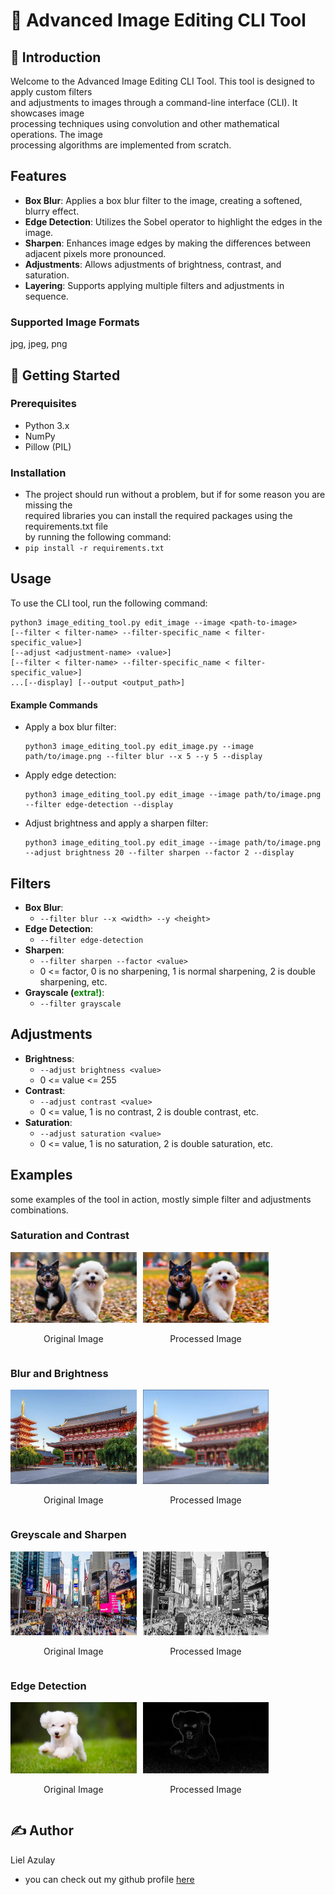 # 🌄 Advanced Image Editing CLI Tool 

## 👋 Introduction

Welcome to the Advanced Image Editing CLI Tool. This tool is designed to apply custom filters <br> 
and adjustments to images through a command-line interface (CLI). It showcases image <br>
processing techniques using convolution and other mathematical operations. The image <br>
processing algorithms are implemented from scratch.

## Features

- **Box Blur**: Applies a box blur filter to the image, creating a softened, blurry effect.
- **Edge Detection**: Utilizes the Sobel operator to highlight the edges in the image.
- **Sharpen**: Enhances image edges by making the differences between adjacent pixels more pronounced.
- **Adjustments**: Allows adjustments of brightness, contrast, and saturation.
- **Layering**: Supports applying multiple filters and adjustments in sequence.

### Supported Image Formats
jpg, jpeg, png

## 🏁 Getting Started

### Prerequisites

- Python 3.x
- NumPy
- Pillow (PIL)
### Installation
- The project should run without a problem, but if for some reason you are missing the <br>
required libraries  you can install the required packages using the requirements.txt file <br>
by running the following command:
- `pip install -r requirements.txt`

## Usage

To use the CLI tool, run the following command:

```
python3 image_editing_tool.py edit_image --image <path-to-image> 
[--filter < filter-name> --filter-specific_name < filter-specific_value>]
[--adjust <adjustment-name> ‹value>] 
[--filter < filter-name> --filter-specific_name < filter-specific_value>]
...[--display] [--output <output_path>]
```

#### Example Commands

- Apply a box blur filter:
  ```
  python3 image_editing_tool.py edit_image.py --image path/to/image.png --filter blur --x 5 --y 5 --display
  ```

- Apply edge detection:
  ```
  python3 image_editing_tool.py edit_image --image path/to/image.png --filter edge-detection --display
  ```

- Adjust brightness and apply a sharpen filter:
  ```
  python3 image_editing_tool.py edit_image --image path/to/image.png --adjust brightness 20 --filter sharpen --factor 2 --display
  ```

## Filters

- **Box Blur**:
  - `--filter blur --x <width> --y <height>`
- **Edge Detection**:
  - `--filter edge-detection`
- **Sharpen**:
  - `--filter sharpen --factor <value>`
  - 0 <= factor, 0 is no sharpening, 1 is normal sharpening, 2 is double sharpening, etc.
- **Grayscale (<span style="color:green;">extra!)**:
  - `--filter grayscale`

## Adjustments

- **Brightness**:
  - `--adjust brightness <value>`
  - 0 <= value <= 255
- **Contrast**:
  - `--adjust contrast <value>`
  - 0 <= value, 1 is no contrast, 2 is double contrast, etc.
- **Saturation**:
  - `--adjust saturation <value>`
  - 0 <= value, 1 is no saturation, 2 is double saturation, etc.

## Examples
some examples of the tool in action, mostly simple filter and adjustments combinations.

### Saturation and Contrast

<div style="display: flex; flex-direction: row; gap: 2%;">
  <div style="text-align: center; width: 40%;">
    <img src="example_images/dogs_original.jpg" alt="original" style="width: 100%;">
    <p>Original Image</p>
  </div>
  <div style="text-align: center; width: 40%;">
    <img src="example_images/dogs_processed.jpg" alt="processed" style="width: 100%;">
    <p>Processed Image</p>
  </div>
</div>

### Blur and Brightness
<div style="display: flex; flex-direction: row; gap: 2%;">
  <div style="text-align: center; width: 40%;">
    <img src="example_images/tokyo_original.jpg" alt="original" style="width: 100%;">
    <p>Original Image</p>
  </div>
  <div style="text-align: center; width: 40%;">
    <img src="example_images/tokyo_processed.jpg" alt="processed" style="width: 100%;">
    <p>Processed Image</p>
  </div>
</div>

### Greyscale and Sharpen
<div style="display: flex; flex-direction: row; gap: 2%;">
  <div style="text-align: center; width: 40%;">
    <img src="example_images/times_square_original.jpg" alt="original" style="width: 100%;">
    <p>Original Image</p>
  </div>
  <div style="text-align: center; width: 40%;">
    <img src="example_images/times_square_processed.jpg" alt="processed" style="width: 100%;">
    <p>Processed Image</p>
  </div>
</div>

### Edge Detection
<div style="display: flex; flex-direction: row; gap: 2%;">
  <div style="text-align: center; width: 40%;">
    <img src="example_images/one_dog_original.jpg" alt="original" style="width: 100%;">
    <p>Original Image</p>
  </div>
  <div style="text-align: center; width: 40%;">
    <img src="example_images/one_dog_processed.jpg" alt="processed" style="width: 100%;">
    <p>Processed Image</p>
  </div>
</div>

## ✍️ Author
Liel Azulay
- you can check out my github profile [here](https://github.com/liel20946)
